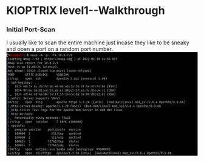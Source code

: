 # KIOPTRIX level1--Walkthrough


### Initial Port-Scan
I usually like to scan the entire machine just incase they like to be sneaky and open a port on a random port number.
![alt text](https://github.com/pg-cy/CTF-Walkthrough/blob/main/Images/nmapscan.png "network scan")
